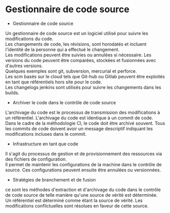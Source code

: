 # Gestionnaire de code source

- Gestionnaire de code source

Un gestionnaire de code source est un logiciel utilisé pour suivre les modifications du code. <br>
Les changements de code, les révisions, sont horodatés et incluent l'identité de la personne qui a effectué le changement. <br>
Les modifications peuvent être suivies ou annulées si nécessaire. Les versions du code peuvent être comparées, stockées et fusionnées avec d'autres versions. <br>
Quelques exemples sont git, subversion, mercurial et perforce. <br>
Les scm basés sur le cloud tels que Git-hub ou Gitlab peuvent être exploités en tant que référentiels hors site pour le code. <br>
Les changelogs jenkins sont utilisés pour suivre les changements dans les builds.

- Archiver le code dans le contrôle de code source

L'archivage du code est le processus de transmission des modifications à un référentiel. L'archivage du code est identique à un commit de code.<br>
Dans le cadre de la méthodologie CI, le code doit être archivé souvent.
Tous les commits de code doivent avoir un message descriptif indiquant les modifications incluses dans le commit.

- Infrastructure en tant que code

Il s'agit du processus de gestion et de provisionnement des ressources via des fichiers de configuration. <br>
Il permet de maintenir les configurations de la machine dans le contrôle de source. Ces configurations peuvent ensuite être annulées ou versionnées.

- Stratégies de branchement et de fusion

ce sont les méthodes d'extraction et d'archivage du code dans le contrôle de code source de telle manière qu'une source de vérité est déterminée.
<br>
Un référentiel est déterminé comme étant la source de vérité. Les modifications conflictuelles sont résolues en faveur de cette source.